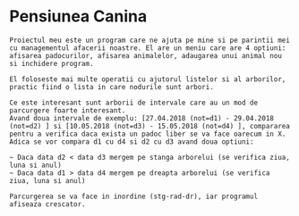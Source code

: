# **Pensiunea Canina**

	Proiectul meu este un program care ne ajuta pe mine si pe parintii mei cu managementul afacerii noastre. El are un meniu care are 4 optiuni: afisarea padocurilor, afisarea animalelor, adaugarea unui animal nou si inchidere program. 
	
	El foloseste mai multe operatii cu ajutorul listelor si al arborilor, practic fiind o lista in care nodurile sunt arbori.
	
	Ce este interesant sunt arborii de intervale care au un mod de parcurgere foarte interesant. 
	Avand doua intervale de exemplu: [27.04.2018 (not=d1) - 29.04.2018 (not=d2) ] si [10.05.2018 (not=d3) - 15.05.2018 (not=d4) ], compararea pentru a verifica daca exista un padoc liber se va face oarecum in X. Adica se vor compara d1 cu d4 si d2 cu d3 avand doua optiuni:

	~ Daca data d2 < data d3 mergem pe stanga arborelui (se verifica ziua, luna si anul)
	~ Daca data d1 > data d4 mergem pe dreapta arborelui (se verifica ziua, luna si anul)
	
	Parcurgerea se va face in inordine (stg-rad-dr), iar programul afiseaza crescator.
